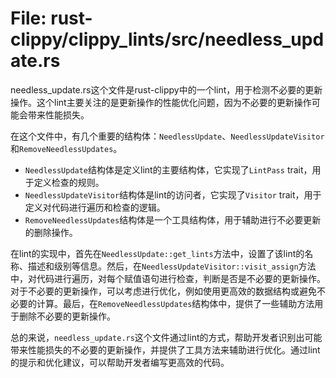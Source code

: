# File: rust-clippy/clippy_lints/src/needless_update.rs

needless_update.rs这个文件是rust-clippy中的一个lint，用于检测不必要的更新操作。这个lint主要关注的是更新操作的性能优化问题，因为不必要的更新操作可能会带来性能损失。

在这个文件中，有几个重要的结构体：`NeedlessUpdate`、`NeedlessUpdateVisitor`和`RemoveNeedlessUpdates`。
- `NeedlessUpdate`结构体是定义lint的主要结构体，它实现了`LintPass` trait，用于定义检查的规则。
- `NeedlessUpdateVisitor`结构体是lint的访问者，它实现了`Visitor` trait，用于定义对代码进行遍历和检查的逻辑。
- `RemoveNeedlessUpdates`结构体是一个工具结构体，用于辅助进行不必要更新的删除操作。

在lint的实现中，首先在`NeedlessUpdate::get_lints`方法中，设置了该lint的名称、描述和级别等信息。然后，在`NeedlessUpdateVisitor::visit_assign`方法中，对代码进行遍历，对每个赋值语句进行检查，判断是否是不必要的更新操作。对于不必要的更新操作，可以考虑进行优化，例如使用更高效的数据结构或避免不必要的计算。最后，在`RemoveNeedlessUpdates`结构体中，提供了一些辅助方法用于删除不必要的更新操作。

总的来说，`needless_update.rs`这个文件通过lint的方式，帮助开发者识别出可能带来性能损失的不必要的更新操作，并提供了工具方法来辅助进行优化。通过lint的提示和优化建议，可以帮助开发者编写更高效的代码。

